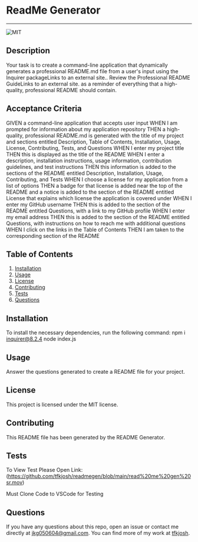 # ReadMe Generator
  ---

  ![MIT](https://img.shields.io/badge/license-MIT-green)

  ## Description
  Your task is to create a command-line application that dynamically generates a professional README.md file from a user's input using the Inquirer packageLinks to an external site.. Review the Professional README GuideLinks to an external site. as a reminder of everything that a high-quality, professional README should contain.

  ## Acceptance Criteria 
  GIVEN a command-line application that accepts user input
WHEN I am prompted for information about my application repository
THEN a high-quality, professional README.md is generated with the title of my project and sections entitled Description, Table of Contents, Installation, Usage, License, Contributing, Tests, and Questions
WHEN I enter my project title
THEN this is displayed as the title of the README
WHEN I enter a description, installation instructions, usage information, contribution guidelines, and test instructions
THEN this information is added to the sections of the README entitled Description, Installation, Usage, Contributing, and Tests
WHEN I choose a license for my application from a list of options
THEN a badge for that license is added near the top of the README and a notice is added to the section of the README entitled License that explains which license the application is covered under
WHEN I enter my GitHub username
THEN this is added to the section of the README entitled Questions, with a link to my GitHub profile
WHEN I enter my email address
THEN this is added to the section of the README entitled Questions, with instructions on how to reach me with additional questions
WHEN I click on the links in the Table of Contents
THEN I am taken to the corresponding section of the README

  ## Table of Contents
  1. [Installation](#installation)
  2. [Usage](#usage)
  3. [License](#license)
  4. [Contributing](#contributing)
  5. [Tests](#tests)
  6. [Questions](#questions)

  ## Installation
  To install the necessary dependencies, run the following command:
  npm i inquirer@8.2.4 	node index.js

  ## Usage
  Answer the questions generated to create a README file for your project.

  ## License 
  This project is licensed under the MIT license.

  ## Contributing
  This README file has been generated by the README Generator.

  ## Tests
  To View Test Please Open Link: (https://github.com/tfkjosh/readmegen/blob/main/read%20me%20gen%20sr.mov)
  
  Must Clone Code to VSCode for Testing

  ## Questions
  If you have any questions about this repo, open an issue or contact me directly at [jkg050604@gmail.com](mailto:jkg050604@gmail.com). You can find more of my work at [tfkjosh](https://www.github.com/tfkjosh).

